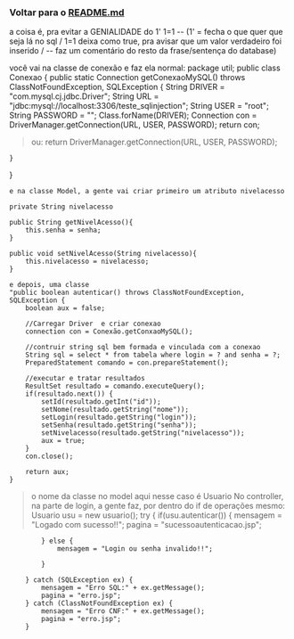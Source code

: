 ### Voltar para o [README.md](./README.md)

a coisa é, pra evitar a GENIALIDADE do 1' 1=1 -- (1' = fecha o que quer que seja lá no sql / 1=1 deixa como true, pra avisar que um valor verdadeiro foi inserido / -- faz um comentário do resto da frase/sentença do database)

você vai na classe de conexão e faz ela normal:
package util;
public class Conexao {
    public static Connection getConexaoMySQL() throws ClassNotFoundException, SQLException {
        String DRIVER = "com.mysql.cj.jdbc.Driver";
        String URL = "jdbc:mysql://localhost:3306/teste_sqlinjection";
        String USER = "root";
        String PASSWORD = "";
        Class.forName(DRIVER);
        Connection con = DriverManager.getConnection(URL, USER, PASSWORD);
        return con;
> ou:   return DriverManager.getConnection(URL, USER, PASSWORD);  

    }
}

    e na classe Model, a gente vai criar primeiro um atributo nivelacesso
    
    private String nivelacesso

    public String getNivelAcesso(){
        this.senha = senha;
    }

    public void setNivelAcesso(String nivelacesso){
        this.nivelacesso = nivelacesso;
    }
    
    e depois, uma classe 
    "public boolean autenticar() throws ClassNotFoundException, SQLException {
        boolean aux = false;

        //Carregar Driver  e criar conexao
        connection con = Conexão.getConxaoMySQL();

        //contruir string sql bem formada e vinculada com a conexao
        String sql = select * from tabela where login = ? and senha = ?;
        PreparedStatement comando = con.prepareStatement();

        //executar e tratar resultados
        ResultSet resultado = comando.executeQuery();
        if(resultado.next()) {
            setId(resultado.getInt("id"));
            setNome(resultado.getString("nome"));
            setLogin(resultado.getString("login"));
            setSenha(resultado.getString("senha"));
            setNivelacesso(resultado.getString("nivelacesso"));
            aux = true;
        }
        con.close();

        return aux;
    }

> o nome da classe no model aqui nesse caso é Usuario
    No controller, na parte de login, a gente faz, por dentro do if de operações mesmo:
    Usuario usu = new usuario();
        try { 
            if(usu.autenticar()) {
                mensagem = "Logado com sucesso!!";
                pagina = "sucessoautenticacao.jsp";

            } else {
                mensagem = "Login ou senha invalido!!";
                
            }
 
        } catch (SQLException ex) {
            mensagem = "Erro SQL:" + ex.getMessage();
            pagina = "erro.jsp";
        } catch (ClassNotFoundException ex) {
            mensagem = "Erro CNF:" + ex.getMessage();
            pagina = "erro.jsp";
        }
